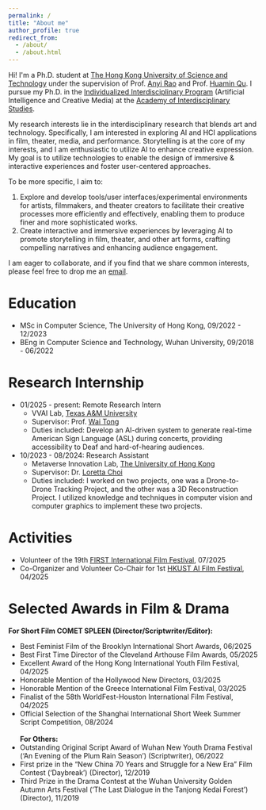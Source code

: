 ```yaml
---
permalink: /
title: "About me"
author_profile: true
redirect_from: 
  - /about/
  - /about.html
---
```


Hi! I'm a Ph.D. student at [The Hong Kong University of Science and Technology](https://hkust.edu.hk/) under the supervision of Prof. [Anyi Rao](https://anyirao.com/) and Prof. [Huamin Qu](http://huamin.org/). I pursue my Ph.D. in the [Individualized Interdisciplinary Program](https://emia.hkust.edu.hk/iip) (Artificial Intelligence and Creative Media) at the [Academy of Interdisciplinary Studies](https://ais.hkust.edu.hk/).

My research interests lie in the interdisciplinary research that blends art and technology. Specifically, I am interested in exploring AI and HCI applications in film, theater, media, and performance. Storytelling is at the core of my interests, and I am enthusiastic to utilize AI to enhance creative expression. My goal is to utilize technologies to enable the design of immersive & interactive experiences and foster user-centered approaches. 

To be more specific, I aim to:
1. Explore and develop tools/user interfaces/experimental environments for artists, filmmakers, and theater creators to facilitate their creative processes more efficiently and effectively, enabling them to produce finer and more sophisticated works.
2. Create interactive and immersive experiences by leveraging AI to promote storytelling in film, theater, and other art forms, crafting compelling narratives and enhancing audience engagement.

I am eager to collaborate, and if you find that we share common interests, please feel free to drop me an [email](mailto:zeyu2022@connect.hku.hk).

Education
======
* MSc in Computer Science, The University of Hong Kong, 09/2022 - 12/2023
* BEng in Computer Science and Technology, Wuhan University, 09/2018 - 06/2022

Research Internship
======
* 01/2025 - present: Remote Research Intern
  * VVAI Lab, [Texas A&M University](https://www.tamu.edu/)
  * Supervisor: Prof. [Wai Tong](https://wtong2017.github.io/)
  * Duties included: Develop an AI-driven system to generate real-time American Sign Language (ASL) during concerts, providing accessibility to Deaf and hard-of-hearing audiences.
* 10/2023 - 08/2024: Research Assistant
  * Metaverse Innovation Lab, [The University of Hong Kong](https://www.hku.hk/)
  * Supervisor: Dr. [Loretta Choi](https://i.cs.hku.hk/~ykchoi/)
  * Duties included: I worked on two projects, one was a Drone-to-Drone Tracking Project, and the other was a 3D Reconstruction Project. I utilized knowledge and techniques in computer vision and computer graphics to implement these two projects.


Activities
======
* Volunteer of the 19th [FIRST International Film Festival](https://www.firstfilm.org.cn/en/), 07/2025
* Co-Organizer and Volunteer Co-Chair for 1st [HKUST AI Film Festival](https://cveu.github.io/event/hkustfilm2025.html), 04/2025

Selected Awards in Film & Drama
======
  **For Short Film COMET SPLEEN (Director/Scriptwriter/Editor):**
* Best Feminist Film of the Brooklyn International Short Awards, 06/2025
* Best First Time Director of the Cleveland Arthouse Film Awards, 05/2025
* Excellent Award of the Hong Kong International Youth Film Festival, 04/2025
* Honorable Mention of the Hollywood New Directors, 03/2025
* Honorable Mention of the Greece International Film Festival, 03/2025
* Finalist of the 58th WorldFest-Houston International Film Festival, 04/2025
* Official Selection of the Shanghai International Short Week Summer Script Competition, 08/2024
<br> <br>
**For Others:**
* Outstanding Original Script Award of Wuhan New Youth Drama Festival (‘An Evening of the Plum Rain Season’) (Scriptwriter), 06/2022
* First prize in the “New China 70 Years and Struggle for a New Era” Film Contest (‘Daybreak’) (Director), 12/2019
* Third Prize in the Drama Contest at the Wuhan University Golden Autumn Arts Festival (‘The Last Dialogue in the Tanjong Kedai Forest’) (Director), 11/2019



